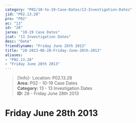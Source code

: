 ```yaml
---  
category: "P02/10-to-19-Case-Dates/13-Investigation-Dates"  
jid: "P02.13.28"  
pro: "P02"  
ac: "13"  
id: "28"  
jarea: "10-19 Case Dates"  
jcat: "13 Investigation Dates"  
desc: "Date"  
friendlyname: "Friday June 28th 2013"  
title: "28-2013-06-28-Friday-June-28th-2013"  
aliases:   
- "P02.13.28"  
- "Friday June 28th 2013"  
---  
```

>[!info]- Location: P02.13.28  
>**Area:** P02 - 10-19 Case Dates  
>**Category:** 13 - 13 Investigation Dates  
>**ID:** 28 - Friday June 28th 2013  
  
# Friday June 28th 2013  
